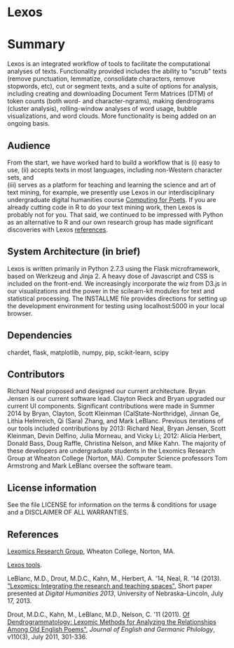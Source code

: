 # Lexos
# Summary
Lexos is an integrated workflow of tools to facilitate the
computational analyses of texts. 
Functionality provided includes
the ability to "scrub" texts (remove punctuation, lemmatize, consolidate characters, remove stopwords, etc), cut or segment texts, and a suite of options for analysis, including creating and downloading Document Term Matrices (DTM) of token counts
(both word- and character-ngrams), making dendrograms (cluster analysis), 
rolling-window analyses of word usage,
bubble visualizations, and word clouds. More functionality is being added 
on an ongoing basis.

## Audience
From the start, we have worked hard to build a workflow that is (i) easy to
use, (ii) accepts texts in most languages, including non-Western character sets, and  
(iii) serves as a platform for teaching and learning the science
and art of text mining, for example, we presently use Lexos in our interdisciplinary
undergraduate digital humanities course 
[Computing for Poets](http://"http://wheatoncollege.edu/lexomics/educational-material/").
If you are already cutting code in R to do your
text mining work, then Lexos is probably not for you. That said, we continued
to be impressed with Python as an alternative to R and our
own research group has made significant discoveries with Lexos 
[references](http://"http://wheatoncollege.edu/lexomics/educational-material/").


## System Architecture (in brief)
Lexos is written primarily in Python 2.7.3 using the Flask microframework,
based on Werkzeug and Jinja 2. A heavy dose of Javascript and CSS
is included on the front-end. We increasingly incorporate the wiz from D3.js
in our visualizations and the power
in the scilearn-kit modules for text and statistical processing. 
The INSTALLME file provides directions for setting up the
development environment for testing using localhost:5000 in your local browser.

## Dependencies
chardet, flask, matplotlib, numpy, pip, scikit-learn, scipy

## Contributors
Richard Neal proposed and designed our current architecture. 
Bryan Jensen is our current software lead. 
Clayton Rieck and Bryan upgraded our current UI components.
Significant contributions were made in Summer 2014 by
Bryan, Clayton, Scott Kleinman (CalState-Northridge), 
Jinnan Ge, Lithia Helmreich, Qi (Sara) Zhang, and Mark LeBlanc.
Previous iterations of our tools included contributions by
2013: Richard Neal, Bryan Jensen, Scott Kleinman, Devin Delfino, Julia Morneau, 
and Vicky Li;
2012: Alicia Herbert, Donald Bass, Doug Raffle, Christina Nelson, and Mike Kahn.
The majority of these developers are undergraduate students in the
Lexomics Research Group at Wheaton College (Norton, MA).
Computer Science professors Tom Armstrong and Mark LeBlanc oversee the software team.

## License information
See the file LICENSE for information on the
terms & conditions for usage and a DISCLAIMER OF ALL WARRANTIES.

## References
[Lexomics Research Group](http://lexomics.wheatoncollege.edu/ "Lexomics Research Group"), Wheaton College, Norton, MA.

[Lexos tools](http://lexos.wheatoncollege.edu "Lexos tools").

LeBlanc, M.D., Drout, M.D.C., Kahn, M., Herbert, A. '14, Neal, R. '14 (2013). ["Lexomics: Integrating the research and teaching spaces".](http://dh2013.unl.edu/abstracts/ab-293.html "DH 2013") Short paper presented at *Digital Humanities 2013*, University of Nebraska–Lincoln, July 17, 2013.

Drout, M.D.C., Kahn, M., LeBlanc, M.D., Nelson, C. '11 (2011). [Of Dendrogrammatology: Lexomic Methods for Analyzing the Relationships Among Old English Poems"](http://muse.jhu.edu/journals/journal_of_english_and_germanic_philology/summary/v110/110.3.drout.html), *Journal of English and Germanic Philology*, v110(3), July 2011, 301-336.



